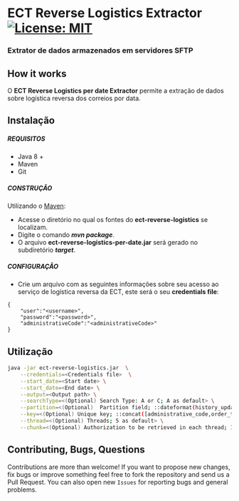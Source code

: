 # ECT Reverse Logistics Extractor [![License: MIT](https://img.shields.io/badge/License-MIT-yellow.svg)](https://opensource.org/licenses/MIT)
### Extrator de dados armazenados em servidores SFTP 

## How it works

O **ECT Reverse Logistics per date Extractor** permite a extração de dados sobre logística reversa dos correios por data. 

## Instalação

##### REQUISITOS

- Java 8 +
- Maven
- Git

##### CONSTRUÇÃO

Utilizando o [Maven](https://maven.apache.org/):

- Acesse o diretório no qual os fontes do **ect-reverse-logistics** se localizam.
- Digite o comando _**mvn package**_.
- O arquivo **ect-reverse-logistics-per-date.jar** será gerado no subdiretório **_target_**.

##### CONFIGURAÇÂO

* Crie um arquivo com as seguintes informações sobre seu acesso ao serviço de logística reversa da ECT, este será o seu **credentials file**:

```
{
	"user":"<username>",
	"password":"<password>",
	"administrativeCode":"<administrativeCode>"
}
```

## Utilização

```bash
java -jar ect-reverse-logistics.jar  \
	--credentials=<Credentials file>  \
	--start_date=<Start date> \
	--start_date=<End date> \
	--output=<Output path> \
	--searchType=<(Optional) Search Type: A or C; A as default> \
	--partition=<(Optional)  Partition field; ::dateformat(history_update_date,dd-MM-yyyy,yyyyMM) as default> \
	--key=<(Optional) Unique key; ::concat([administrative_code,order_type,order_number,history_status],|) as default> \
	--thread=<(Optional) Threads; 5 as default> \
	--chunk=<(Optional) Authorization to be retrieved in each thread; 1000 as default>
```

## Contributing, Bugs, Questions
Contributions are more than welcome! If you want to propose new changes, fix bugs or improve something feel free to fork the repository and send us a Pull Request. You can also open new `Issues` for reporting bugs and general problems.
